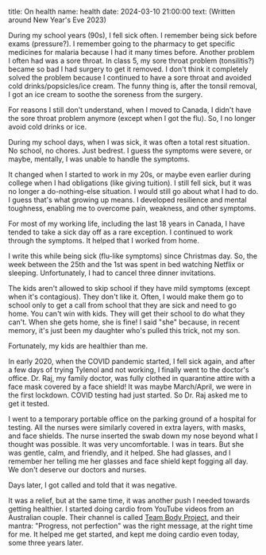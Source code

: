 title: On health
name: health
date: 2024-03-10 21:00:00
text:
(Written around New Year's Eve 2023)

During my school years (90s), I fell sick often. I remember being sick before exams (pressure?). I remember going to the pharmacy to get specific medicines for malaria because I had it many times before. Another problem I often had was a sore throat. In class 5, my sore throat problem (tonsilitis?) became so bad I had surgery to get it removed. I don't think it completely solved the problem because I continued to have a sore throat and avoided cold drinks/popsicles/ice cream. The funny thing is, after the tonsil removal, I got an ice cream to soothe the soreness from the surgery.

For reasons I still don't understand, when I moved to Canada, I didn't have the sore throat problem anymore (except when I got the flu). So, I no longer avoid cold drinks or ice.

During my school days, when I was sick, it was often a total rest situation. No school, no chores. Just bedrest. I guess the symptoms were severe, or maybe, mentally, I was unable to handle the symptoms.

It changed when I started to work in my 20s, or maybe even earlier during college when I had obligations (like giving tuition). I still fell sick, but it was no longer a do-nothing-else situation. I would still go about what I had to do. I guess that's what growing up means. I developed resilience and mental toughness, enabling me to overcome pain, weakness, and other symptoms.

For most of my working life, including the last 18 years in Canada, I have tended to take a sick day off as a rare exception. I continued to work through the symptoms. It helped that I worked from home.

I write this while being sick (flu-like symptoms) since Christmas day. So, the week between the 25th and the 1st was spent in bed watching Netflix or sleeping. Unfortunately, I had to cancel three dinner invitations.

The kids aren't allowed to skip school if they have mild symptoms (except when it's contagious). They don't like it. Often, I would make them go to school only to get a call from school that they are sick and need to go home. You can't win with kids. They will get their school to do what they can't. When she gets home, she is fine! I said "she" because, in recent memory, it's just been my daughter who's pulled this trick, not my son.

Fortunately, my kids are healthier than me.

In early 2020, when the COVID pandemic started, I fell sick again, and after a few days of trying Tylenol and not working, I finally went to the doctor's office. Dr. Raj, my family doctor, was fully clothed in quarantine attire with a face mask covered by a face shield! It was maybe March/April, we were in the first lockdown. COVID testing had just started. So Dr. Raj asked me to get it tested.

I went to a temporary portable office on the parking ground of a hospital for testing. All the nurses were similarly covered in extra layers, with masks, and face shields. The nurse inserted the swab down my nose beyond what I thought was possible. It was very uncomfortable. I was in tears. But she was gentle, calm, and friendly, and it helped. She had glasses, and I remember her telling me her glasses and face shield kept fogging all day. We don't deserve our doctors and nurses.

Days later, I got called and told that it was negative.

It was a relief, but at the same time, it was another push I needed towards getting healthier. I started doing cardio from YouTube videos from an Australian couple. Their channel is called [Team Body Project][tbp], and their mantra: "Progress, not perfection" was the right message, at the right time for me. It helped me get started, and kept me doing cardio even today, some three years later.

[tbp]: https://teambodyproject.com/
